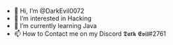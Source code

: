 - 👋 Hi, I’m @DarkEvil0072
- 👀 I’m interested in Hacking
- 🌱 I’m currently learning Java
- 📫 How to Contact me on my Discord 𝕯𝖆𝖗𝖐 𝕰𝖛𝖎𝖑#2761

<!---
DarkEvil0072/DarkEvil0072 is a ✨ special ✨ repository because its `README.md` (this file) appears on your GitHub profile.
You can click the Preview link to take a look at your changes.
--->
